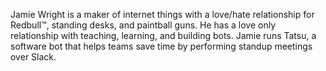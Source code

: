 Jamie Wright is a maker of internet things with a love/hate relationship for Redbull™, standing desks, and paintball guns. He has a love only relationship with teaching, learning, and building bots. Jamie runs Tatsu, a software bot that helps teams save time by performing standup meetings over Slack.